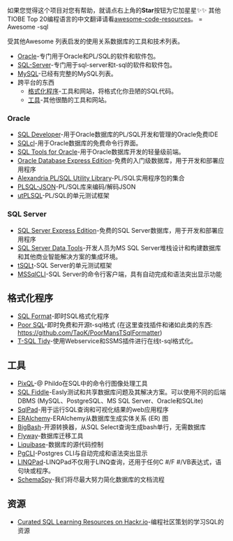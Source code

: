 如果您觉得这个项目对您有帮助，就请点右上角的**Star**按钮为它加星星✨✨ 其他TIOBE Top 20编程语言的中文翻译请看[awesome-code-resources](https://github.com/awesome-code-resources/awesome-code-resources)。
= Awesome -sql

受其他Awesome 列表启发的使用关系数据库的工具和技术列表。

- [Oracle](#Oracle)-专门用于Oracle和PL/SQL的软件和软件包。
- [SQL-Server](#SQL-Server)-专门用于sql-server和t-sql的软件和软件包。
- [MySQL](https://github.com/shlomi-noach/awesome-mysql)-已经有完整的MySQL列表。
- 跨平台的东西
  - [格式化程序](#格式化程序)-工具和网站，将格式化你丑陋的SQL代码。
  - [工具](#工具)-其他很酷的工具和网站。
### Oracle

- [SQL Developer](https://www.oracle.com/database/technologies/appdev/sqldeveloper-landing.html)-用于Oracle数据库的PL/SQL开发和管理的Oracle免费IDE
- [SQLcl](https://www.oracle.com/database/technologies/appdev/sqlcl.html)-用于Oracle数据库的免费命令行界面。
- [SQL Tools for Oracle](http://sourceforge.net/projects/sqlt/)-用于Oracle数据库开发的轻量级前端。
- [Oracle Database Express Edition](https://www.oracle.com/database/technologies/appdev/xe.html)-免费的入门级数据库，用于开发和部署应用程序
- [Alexandria PL/SQL Utility Library](https://github.com/mortenbra/alexandria-plsql-utils)-PL/SQL实用程序包的集合
- [PLSQL-JSON](https://github.com/doberkofler/PLSQL-JSON)-PL/SQL库来编码/解码JSON
- [utPLSQL](http://utplsql.org/)-PL/SQL的单元测试框架
### SQL Server

- [SQL Server Express Edition](http://www.microsoft.com/en-us/server-cloud/products/sql-server-editions/sql-server-express.aspx)-免费的SQL Server数据库，用于开发和部署应用程序
- [SQL Server Data Tools](http://msdn.microsoft.com/en-us/data/tools.aspx)-开发人员为MS SQL Server堆栈设计和构建数据库和其他商业智能解决方案的集成环境。
- [tSQLt](http://tsqlt.org/)-SQL Server的单元测试框架
- [MSSqlCLI](https://github.com/dbcli/mssql-cli)-SQL Server的命令行客户端，具有自动完成和语法突出显示功能
## 格式化程序

- [SQL Format](http://www.dpriver.com/pp/sqlformat.htm)-即时SQL格式化程序
- [Poor SQL](http://poorsql.com/)-即时免费和开源t-sql格式 (在这里查找插件和诸如此类的东西: https://github.com/TaoK/PoorMansTSqlFormatter)
- [T-SQL Tidy](http://www.tsqltidy.com/Default.aspx)-使用Webservice和SSMS插件进行在线t-sql格式化。
## 工具

- [PixQL](https://github.com/Phildo/pixQL)-@ Phildo在SQL中的命令行图像处理工具
- [SQL Fiddle](http://sqlfiddle.com/)-Easly测试和共享数据库问题及其解决方案。可以使用不同的后端DBMS (MySQL、PostgreSQL、MS SQL Server、Oracle和SQLite)
- [SqlPad](http://rickbergfalk.github.io/sqlpad/)-用于运行SQL查询和可视化结果的web应用程序
- [ERAlchemy](https://github.com/Alexis-benoist/eralchemy)-ERAlchemy从数据库生成实体关系 (ER) 图
- [BigBash](https://github.com/zalando/bigbash)-开源转换器，从SQL Select查询生成bash单行，无需数据库
- [Flyway](https://flywaydb.org/)-数据库迁移工具
- [Liquibase](http://www.liquibase.org/)-数据库的源代码控制
- [PgCLI](https://github.com/dbcli/pgcli)-Postgres CLI与自动完成和语法突出显示
- [LINQPad](https://www.linqpad.net/)-LINQPad不仅用于LINQ查询，还用于任何C #/F #/VB表达式，语句块或程序。
- [SchemaSpy](https://github.com/schemaspy/schemaspy)-我们将尽最大努力简化数据库的文档流程
## 资源

- [Curated SQL Learning Resources on Hackr.io](https://hackr.io/tutorials/learn-sql)-编程社区策划的学习SQL的资源
